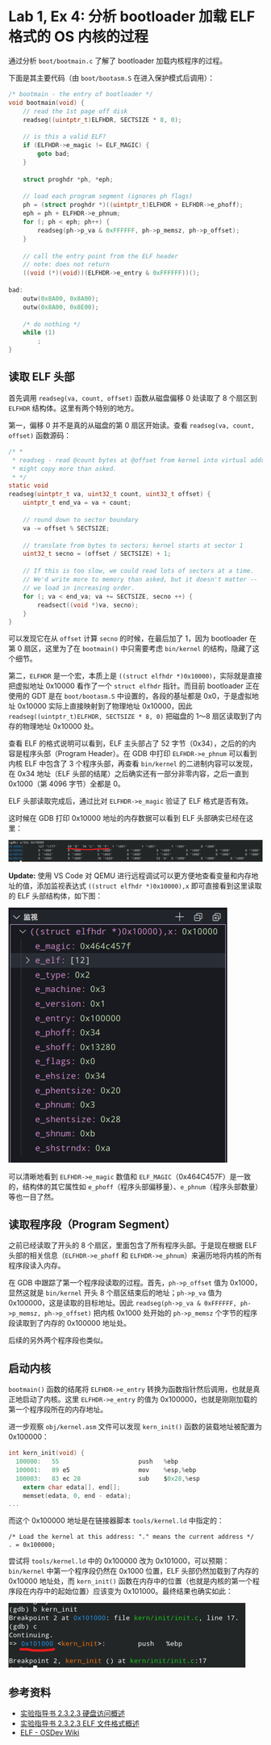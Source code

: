 # Lab 1, Ex 4: 分析 bootloader 加载 ELF 格式的 OS 内核的过程

通过分析 `boot/bootmain.c` 了解了 bootloader 加载内核程序的过程。

下面是其主要代码（由 `boot/bootasm.S` 在进入保护模式后调用）：

```c
/* bootmain - the entry of bootloader */
void bootmain(void) {
    // read the 1st page off disk
    readseg((uintptr_t)ELFHDR, SECTSIZE * 8, 0);

    // is this a valid ELF?
    if (ELFHDR->e_magic != ELF_MAGIC) {
        goto bad;
    }

    struct proghdr *ph, *eph;

    // load each program segment (ignores ph flags)
    ph = (struct proghdr *)((uintptr_t)ELFHDR + ELFHDR->e_phoff);
    eph = ph + ELFHDR->e_phnum;
    for (; ph < eph; ph++) {
        readseg(ph->p_va & 0xFFFFFF, ph->p_memsz, ph->p_offset);
    }

    // call the entry point from the ELF header
    // note: does not return
    ((void (*)(void))(ELFHDR->e_entry & 0xFFFFFF))();

bad:
    outw(0x8A00, 0x8A00);
    outw(0x8A00, 0x8E00);

    /* do nothing */
    while (1)
        ;
}
```

## 读取 ELF 头部

首先调用 `readseg(va, count, offset)` 函数从磁盘偏移 0 处读取了 8 个扇区到 `ELFHDR` 结构体。这里有两个特别的地方。

第一，偏移 0 并不是真的从磁盘的第 0 扇区开始读。查看 `readseg(va, count, offset)` 函数源码：

```c
/* *
 * readseg - read @count bytes at @offset from kernel into virtual address @va,
 * might copy more than asked.
 * */
static void
readseg(uintptr_t va, uint32_t count, uint32_t offset) {
    uintptr_t end_va = va + count;

    // round down to sector boundary
    va -= offset % SECTSIZE;

    // translate from bytes to sectors; kernel starts at sector 1
    uint32_t secno = (offset / SECTSIZE) + 1;

    // If this is too slow, we could read lots of sectors at a time.
    // We'd write more to memory than asked, but it doesn't matter --
    // we load in increasing order.
    for (; va < end_va; va += SECTSIZE, secno ++) {
        readsect((void *)va, secno);
    }
}
```

可以发现它在从 `offset` 计算 `secno` 的时候，在最后加了 1，因为 bootloader 在第 0 扇区，这里为了在 `bootmain()` 中只需要考虑 `bin/kernel` 的结构，隐藏了这个细节。

第二，`ELFHDR` 是一个宏，本质上是 `((struct elfhdr *)0x10000)`，实际就是直接把虚拟地址 0x10000 看作了一个 `struct elfhdr` 指针。而目前 bootloader 正在使用的 GDT 是在 `boot/bootasm.S` 中设置的，各段的基址都是 0x0，于是虚拟地址 0x10000 实际上直接映射到了物理地址 0x10000，因此 `readseg((uintptr_t)ELFHDR, SECTSIZE * 8, 0)` 把磁盘的 1～8 扇区读取到了内存的物理地址 0x10000 处。

查看 ELF 的格式说明可以看到，ELF 主头部占了 52 字节（0x34），之后的的内容是程序头部（Program Header）。在 GDB 中打印 `ELFHDR->e_phnum` 可以看到内核 ELF 中包含了 3 个程序头部，再查看 `bin/kernel` 的二进制内容可以发现，在 0x34 地址（ELF 头部的结尾）之后确实还有一部分非零内容，之后一直到 0x1000（第 4096 字节）全都是 0。

ELF 头部读取完成后，通过比对 `ELFHDR->e_magic` 验证了 ELF 格式是否有效。

这时候在 GDB 打印 0x10000 地址的内存数据可以看到 ELF 头部确实已经在这里：

![Kernel ELF Header in Memory](./images/lab1/kernel-elf-hdr-in-mem.png)

**Update:** 使用 VS Code 对 QEMU 进行远程调试可以更方便地查看变量和内存地址的值，添加监视表达式 `((struct elfhdr *)0x10000),x` 即可直接看到这里读取的 ELF 头部结构体，如下图：

![Kernel ELF Header Structure](./images/lab1/kernel-elf-hdr-struct.png)

可以清晰地看到 `ELFHDR->e_magic` 数值和 `ELF_MAGIC`（0x464C457F）是一致的，结构体的其它属性如 `e_phoff`（程序头部偏移量）、`e_phnum`（程序头部数量）等也一目了然。

## 读取程序段（Program Segment）

之前已经读取了开头的 8 个扇区，里面包含了所有程序头部。于是现在根据 ELF 头部的相关信息（`ELFHDR->e_phoff` 和 `ELFHDR->e_phnum`）来遍历地将内核的所有程序段读入内存。

在 GDB 中跟踪了第一个程序段读取的过程。首先，`ph->p_offset` 值为 0x1000，显然这就是 `bin/kernel` 开头 8 个扇区结束后的地址；`ph->p_va` 值为 0x100000，这是读取的目标地址。因此 `readseg(ph->p_va & 0xFFFFFF, ph->p_memsz, ph->p_offset)` 把内核 0x1000 处开始的 `ph->p_memsz` 个字节的程序段读取到了内存的 0x100000 地址处。

后续的另外两个程序段也类似。

## 启动内核

`bootmain()` 函数的结尾将 `ELFHDR->e_entry` 转换为函数指针然后调用，也就是真正地启动了内核。这里 `ELFHDR->e_entry` 的值为 0x100000，也就是刚刚加载的第一个程序段所在的内存地址。

进一步观察 `obj/kernel.asm` 文件可以发现 `kern_init()` 函数的装载地址被配置为 0x100000：

```c
int kern_init(void) {
  100000:	55                   	push   %ebp
  100001:	89 e5                	mov    %esp,%ebp
  100003:	83 ec 28             	sub    $0x28,%esp
    extern char edata[], end[];
    memset(edata, 0, end - edata);
...
```

而这个 0x100000 地址是在链接器脚本 `tools/kernel.ld` 中指定的：

```
/* Load the kernel at this address: "." means the current address */
. = 0x100000;
```

尝试将 `tools/kernel.ld` 中的 0x100000 改为 0x101000，可以预期：`bin/kernel` 中第一个程序段仍然在 0x1000 位置，ELF 头部仍然加载到了内存的 0x10000 地址处，而 `kern_init()` 函数在内存中的位置（也就是内核的第一个程序段在内存中的起始位置）应该变为 0x101000。最终结果也确实如此：

![Kernel Entry at 0x101000](./images/lab1/kernel_entry_at_0x101000.png)

## 参考资料

- [实验指导书 2.3.2.3 硬盘访问概述](https://objectkuan.gitbooks.io/ucore-docs/content/lab1/lab1_3_2_3_dist_accessing.html)
- [实验指导书 2.3.2.3 ELF 文件格式概述](https://objectkuan.gitbooks.io/ucore-docs/content/lab1/lab1_3_2_4_elf.html)
- [ELF - OSDev Wiki](https://wiki.osdev.org/ELF)

